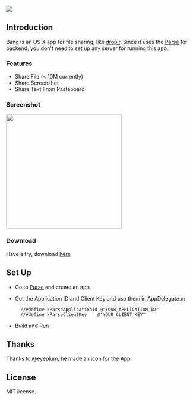 

![](https://raw.github.com/jesseXu/Bang/master/Bang/Images.xcassets/AppIcon.appiconset/icon-256.png)

Introduction
----

Bang is an OS X app for file sharing, like [droplr](https://droplr.com/). Since it uses the [Parse](https://parse.com/) for backend, you don't need to set up any server for running this app. 


### Features
* Share File (< 10M currently)
* Share Screenshot
* Share Text From Pasteboard

### Screenshot
<img src="http://y-d.me/Resource/ScreenShot0.png" width="311px" height="307px" />


### Download
Have a try, download [here](http://y-d.me/Resource/Bang.zip)



Set Up
----
* Go to [Parse](https://parse.com/) and create an app.
* Get the Application ID and Client Key and use them in AppDelegate.m

		//#define kParseApplicationId @"YOUR_APPLICATION_ID"
		//#define kParseClientKey	 @"YOUR_CLIENT_KEY"

* Build and Run



Thanks
----
Thanks to [@eyeplum](https://twitter.com/eyeplum), he made an icon for the App.


License
---
MIT license.

